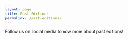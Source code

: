 ```yaml
---
layout: page
title: Past Editions
permalink: /past-editions/
---
```


Follow us on social media to now more about past editions!
